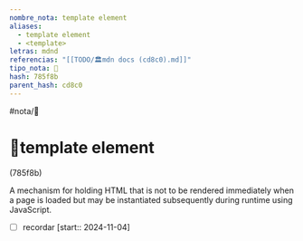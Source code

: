 ```yaml
---
nombre_nota: template element
aliases:
  - template element
  - <template>
letras: mdnd
referencias: "[[TODO/🏛️mdn docs (cd8c0).md]]"
tipo_nota: 📑
hash: 785f8b
parent_hash: cd8c0
---
```


#nota/📑

# 📑template element
<div class="hash">(785f8b)</div>

A mechanism for holding HTML that is not to be rendered immediately when a page is loaded but may be instantiated subsequently during runtime using JavaScript.




- [ ] recordar  [start:: 2024-11-04]
